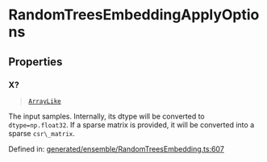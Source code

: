 # RandomTreesEmbeddingApplyOptions

## Properties

### X?

> [`ArrayLike`](../types/ArrayLike.md)

The input samples. Internally, its dtype will be converted to `dtype=np.float32`. If a sparse matrix is provided, it will be converted into a sparse `csr\_matrix`.

Defined in:  [generated/ensemble/RandomTreesEmbedding.ts:607](https://github.com/transitive-bullshit/scikit-learn-ts/blob/b59c1ff/packages/sklearn/src/generated/ensemble/RandomTreesEmbedding.ts#L607)
